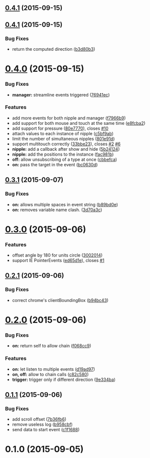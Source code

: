 <a name="0.4.1"></a>
## [0.4.1](https://github.com/yoannmoinet/nipplejs/compare/v0.4.1...v0.4.1) (2015-09-15)




<a name="0.4.1"></a>
## [0.4.1](https://github.com/yoannmoinet/nipplejs/compare/v0.4.0...v0.4.1) (2015-09-15)


### Bug Fixes

* return the computed direction ([b3d80b3](https://github.com/yoannmoinet/nipplejs/commit/b3d80b3))



<a name="0.4.0"></a>
# [0.4.0](https://github.com/yoannmoinet/nipplejs/compare/v0.3.1...v0.4.0) (2015-09-15)


### Bug Fixes

* **manager:** streamline events triggered ([76941ec](https://github.com/yoannmoinet/nipplejs/commit/76941ec))

### Features

* add more events for both nipple and manager ([f7966b9](https://github.com/yoannmoinet/nipplejs/commit/f7966b9))
* add support for both mouse and touch at the same time ([e8fcba2](https://github.com/yoannmoinet/nipplejs/commit/e8fcba2))
* add support for pressure ([80e7770](https://github.com/yoannmoinet/nipplejs/commit/80e7770)), closes [#10](https://github.com/yoannmoinet/nipplejs/issues/10)
* attach values to each instance of nipple ([c5bf9ab](https://github.com/yoannmoinet/nipplejs/commit/c5bf9ab))
* limit the number of simultaneous nipples ([801e91d](https://github.com/yoannmoinet/nipplejs/commit/801e91d))
* support multitouch correctly ([33bbe23](https://github.com/yoannmoinet/nipplejs/commit/33bbe23)), closes [#2](https://github.com/yoannmoinet/nipplejs/issues/2) [#6](https://github.com/yoannmoinet/nipplejs/issues/6)
* **nipple:** add a callback after show and hide ([5b24124](https://github.com/yoannmoinet/nipplejs/commit/5b24124))
* **nipple:** add the positions to the instance ([fac981b](https://github.com/yoannmoinet/nipplejs/commit/fac981b))
* **off:** allow unsubscribing of a type at once ([cbbefca](https://github.com/yoannmoinet/nipplejs/commit/cbbefca))
* **on:** pass the target in the event ([bc0630d](https://github.com/yoannmoinet/nipplejs/commit/bc0630d))



<a name="0.3.1"></a>
## [0.3.1](https://github.com/yoannmoinet/nipplejs/compare/v0.3.0...v0.3.1) (2015-09-07)


### Bug Fixes

* **on:** allows multiple spaces in event string ([b89bd0e](https://github.com/yoannmoinet/nipplejs/commit/b89bd0e))
* **on:** removes variable name clash. ([3d70a3c](https://github.com/yoannmoinet/nipplejs/commit/3d70a3c))



<a name="0.3.0"></a>
# [0.3.0](https://github.com/yoannmoinet/nipplejs/compare/v0.2.1...v0.3.0) (2015-09-06)


### Features

* offset angle by 180 for units circle ([3002014](https://github.com/yoannmoinet/nipplejs/commit/3002014))
* support IE PointerEvents ([ed65d1e](https://github.com/yoannmoinet/nipplejs/commit/ed65d1e)), closes [#1](https://github.com/yoannmoinet/nipplejs/issues/1)



<a name="0.2.1"></a>
## [0.2.1](https://github.com/yoannmoinet/nipplejs/compare/v0.2.0...v0.2.1) (2015-09-06)


### Bug Fixes

* correct chrome's clientBoundingBox ([b94bc43](https://github.com/yoannmoinet/nipplejs/commit/b94bc43))



<a name="0.2.0"></a>
# [0.2.0](https://github.com/yoannmoinet/nipplejs/compare/v0.1.1...v0.2.0) (2015-09-06)


### Bug Fixes

* **on:** return self to allow chain ([f068cc9](https://github.com/yoannmoinet/nipplejs/commit/f068cc9))

### Features

* **on:** let listen to multiple events ([d19ad97](https://github.com/yoannmoinet/nipplejs/commit/d19ad97))
* **on, off:** allow to chain calls ([c82c580](https://github.com/yoannmoinet/nipplejs/commit/c82c580))
* **trigger:** trigger only if different direction ([9e334ba](https://github.com/yoannmoinet/nipplejs/commit/9e334ba))



<a name="0.1.1"></a>
## [0.1.1](https://github.com/yoannmoinet/nipplejs/compare/v0.1.0...v0.1.1) (2015-09-06)


### Bug Fixes

* add scroll offset ([7b36fb6](https://github.com/yoannmoinet/nipplejs/commit/7b36fb6))
* remove useless log ([b958cbf](https://github.com/yoannmoinet/nipplejs/commit/b958cbf))
* send data to start event ([c1f1688](https://github.com/yoannmoinet/nipplejs/commit/c1f1688))



<a name="0.1.0"></a>
# 0.1.0 (2015-09-05)




